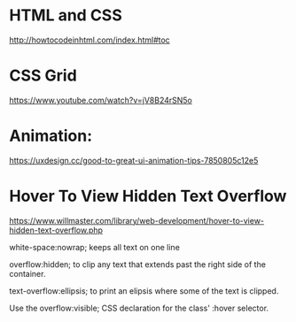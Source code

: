 # HTML and CSS
http://howtocodeinhtml.com/index.html#toc

# CSS Grid
https://www.youtube.com/watch?v=jV8B24rSN5o

# Animation:
https://uxdesign.cc/good-to-great-ui-animation-tips-7850805c12e5


# Hover To View Hidden Text Overflow
https://www.willmaster.com/library/web-development/hover-to-view-hidden-text-overflow.php

white-space:nowrap; keeps all text on one line

overflow:hidden; to clip any text that extends past the right side of the container.

text-overflow:ellipsis; to print an elipsis where some of the text is clipped.

Use the overflow:visible; CSS declaration for the class' :hover selector.

